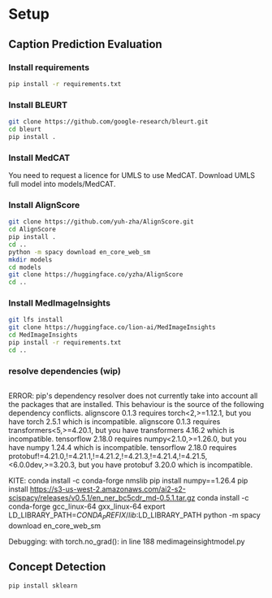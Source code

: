 # Setup

## Caption Prediction Evaluation

### Install requirements
```sh
pip install -r requirements.txt
```

### Install BLEURT
```sh
git clone https://github.com/google-research/bleurt.git
cd bleurt
pip install .
```

### Install MedCAT

You need to request a licence for UMLS to use MedCAT. Download UMLS full model into models/MedCAT.

### Install AlignScore
```sh
git clone https://github.com/yuh-zha/AlignScore.git
cd AlignScore
pip install .
cd ..
python -m spacy download en_core_web_sm
mkdir models
cd models
git clone https://huggingface.co/yzha/AlignScore
cd ..
```

### Install MedImageInsights
```sh
git lfs install
git clone https://huggingface.co/lion-ai/MedImageInsights
cd MedImageInsights
pip install -r requirements.txt
cd ..
```

### resolve dependencies (wip)
```sh

```
ERROR: pip's dependency resolver does not currently take into account all the packages that are installed. This behaviour is the source of the following dependency conflicts.
alignscore 0.1.3 requires torch<2,>=1.12.1, but you have torch 2.5.1 which is incompatible.
alignscore 0.1.3 requires transformers<5,>=4.20.1, but you have transformers 4.16.2 which is incompatible.
tensorflow 2.18.0 requires numpy<2.1.0,>=1.26.0, but you have numpy 1.24.4 which is incompatible.
tensorflow 2.18.0 requires protobuf!=4.21.0,!=4.21.1,!=4.21.2,!=4.21.3,!=4.21.4,!=4.21.5,<6.0.0dev,>=3.20.3, but you have protobuf 3.20.0 which is incompatible.

KITE:
conda install -c conda-forge nmslib
pip install numpy==1.26.4
pip install https://s3-us-west-2.amazonaws.com/ai2-s2-scispacy/releases/v0.5.1/en_ner_bc5cdr_md-0.5.1.tar.gz
conda install -c conda-forge gcc_linux-64 gxx_linux-64
export LD_LIBRARY_PATH=$CONDA_PREFIX/lib:$LD_LIBRARY_PATH
python -m spacy download en_core_web_sm

Debugging:
with torch.no_grad(): in line 188 medimageinsightmodel.py

## Concept Detection
```sh
pip install sklearn
```